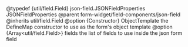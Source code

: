 
@typedef {util/field.Field} json-field.JSONFieldProperties JSONFieldProperties
@parent form-widget/field-components/json-field
@inherits util/field.Field
@option {Constructor} ObjectTemplate the DefineMap constructor to use as the form's object template
@option {Array<util/field.Field>} fields the list of fields to use inside the json form field 
